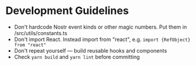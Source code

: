 # Development Guidelines

- Don't hardcode Nostr event kinds or other magic numbers. Put them in /src/utils/constants.ts
- Don't import React. Instead import from "react", e.g. `import {RefObject} from "react"`
- Don't repeat yourself — build reusable hooks and components
- Check `yarn build` and `yarn lint` before committing